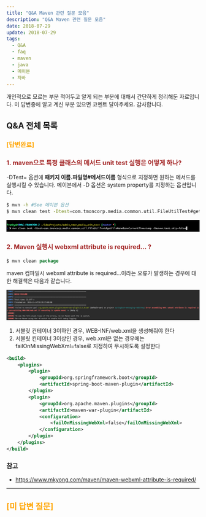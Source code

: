 ```yaml
---
title: "Q&A Maven 관련 질문 모음"
description: "Q&A Maven 관련 질문 모음"
date: 2018-07-29
update: 2018-07-29
tags:
  - Q&A
  - faq
  - maven
  - java
  - 메이븐
  - 자바
---
```


개인적으로 모르는 부분 적어두고 알게 되는 부분에 대해서 간단하게 정리해둔 자료입니다.
미 답변중에 알고 계신 부분 있으면 코멘트 달아주세요. 감사합니다.

## Q&A 전체 목록


### <span style="color:orange">[답변완료]</span>

### <span style="color:brown">1. maven으로 특정 클래스의 메서드 unit test 실행은 어떻게 하나?</span>
-DTest= 옵션에 **패키지 이름.파일명#메서드이름** 형식으로 지정하면 원하는 메서드를 실행시킬 수 있습니다. 메이븐에서 -D 옵션은 system property를 지정하는 옵션입니다.

```bash
$ mvn -h #See 메이븐 옵션
$ mvn clean test -Dtest=com.tmoncorp.media.common.util.FileUtilTest#getFileNameBaseCurrentTimestamp -Dmaven.test.skip=true
```

![](image1.png)

### <span style="color:brown">2. Maven 실행시 webxml attribute is required... ?</span>

```java
$ mvn clean package
```
maven 컴파일시 webxml attribute is required...이라는 오류가 발생하는 경우에 대한 해결책은 다음과 같습니다.

![](image2.png)

1. 서블릿 컨테이너 3이하인 경우, WEB-INF/web.xml을 생성해줘야 한다
2. 서블릿 컨테이너 3이상인 경우, web.xml은 없는 경우에는 failOnMissingWebXml=false로 지정하여 무시하도록 설정한다

```xml
<build>
    <plugins>
        <plugin>
            <groupId>org.springframework.boot</groupId>
            <artifactId>spring-boot-maven-plugin</artifactId>
        </plugin>
        <plugin>
            <groupId>org.apache.maven.plugins</groupId>
            <artifactId>maven-war-plugin</artifactId>
            <configuration>
                <failOnMissingWebXml>false</failOnMissingWebXml>
            </configuration>
        </plugin>
    </plugins>
</build>
```



### 참고

-  https://www.mkyong.com/maven/maven-webxml-attribute-is-required/

---

## <span style="color:orange">[미 답변 질문]</span>

